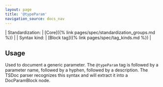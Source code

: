 ```yaml
---
layout: page
title: '@typeParam'
navigation_source: docs_nav
---
```


| Standardization: | [Core]({% link pages/spec/standardization_groups.md %}) |
| Syntax kind: | [Block tag]({% link pages/spec/tag_kinds.md %}) |


## Usage

Used to document a generic parameter.  The `@typeParam` tag is followed by a parameter
name, followed by a hyphen, followed by a description.  The TSDoc parser recognizes
this syntax and will extract it into a DocParamBlock node.
